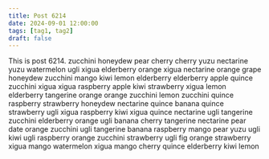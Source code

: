 ```yaml
---
title: Post 6214
date: 2024-09-01 12:00:00
tags: [tag1, tag2]
draft: false
---
```

This is post 6214.
zucchini
honeydew
pear
cherry
cherry
yuzu
nectarine
yuzu
watermelon
ugli
xigua
elderberry
orange
xigua
nectarine
orange
grape
honeydew
zucchini
mango
kiwi
lemon
elderberry
elderberry
apple
quince
zucchini
xigua
xigua
raspberry
apple
kiwi
strawberry
xigua
lemon
elderberry
tangerine
orange
orange
zucchini
lemon
zucchini
quince
raspberry
strawberry
honeydew
nectarine
quince
banana
quince
strawberry
ugli
xigua
raspberry
kiwi
xigua
quince
nectarine
ugli
tangerine
zucchini
elderberry
orange
ugli
banana
cherry
tangerine
nectarine
pear
date
orange
zucchini
ugli
tangerine
banana
raspberry
mango
pear
yuzu
ugli
kiwi
ugli
raspberry
orange
zucchini
strawberry
ugli
fig
orange
strawberry
xigua
mango
watermelon
xigua
mango
cherry
quince
elderberry
kiwi
lemon
